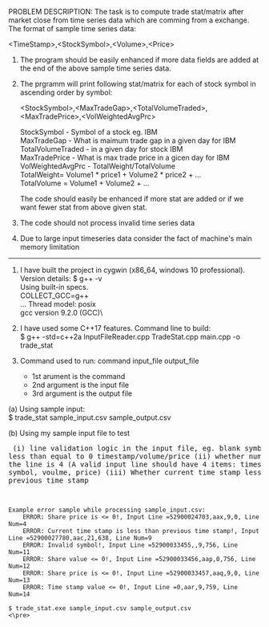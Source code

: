 PROBLEM DESCRIPTION:
  The task is to compute trade stat/matrix after market close from time series
  data which are comming from a exchange. The format of sample time series data:

  \<TimeStamp\>,\<StockSymbol\>,\<Volume\>,\<Price\>

  1. The program should be easily enhanced if more data fields are added at the
  end of the above sample time series data. 
  2. The prgramm will print following stat/matrix for each of stock symbol in
     ascending order by symbol:

     \<StockSymbol\>,\<MaxTradeGap\>,\<TotalVolumeTraded\>,\<MaxTradePrice\>,\<VolWeightedAvgPrc\>

     StockSymbol - Symbol of a stock eg. IBM\
     MaxTradeGap - What is maimum trade gap in a given day for IBM\
     TotalVolumeTraded - in a given day for stock IBM\
     MaxTradePrice - What is max trade price in a gicen day for IBM\
     VolWeightedAvgPrc - TotalWeight/TotalVolume\
         TotalWeight= Volume1 * price1 + Volume2 * price2 + ...  
         TotalVolume = Volume1 + Volume2 + ...  
     
     The code should easily be enhanced if more stat are added or if we want
     fewer stat from above given stat.  
 3. The code should not process invalid time series data
 4. Due to large input timeseries data consider the fact of machine's main memory limitation
----------------------------------------------------------------------

1. I have built the project in cygwin (x86_64, windows 10 professional). Version
details:
$ g++ -v\
Using built-in specs.\
COLLECT_GCC=g++\
...
Thread model: posix\
gcc version 9.2.0 (GCC)\
 
2. I have used some C++17 features. Command line to build:\
  $ g++ -std=c++2a  InputFileReader.cpp TradeStat.cpp main.cpp -o trade_stat

3. Command used to run: command input_file output_file
   - 1st arument is the command
   - 2nd argument is the input file
   - 3rd argument is the output file

  (a) Using sample input:\
     $ trade_stat sample_input.csv sample_output.csv

  (b) Using my sample input file to test\
    <pre>
      (i) line validation logic in the input file, eg. blank symbol or less than equal to 0 timestamp/volume/price
      (ii) whether number items in the line is 4 (A valid input line should have 4 items: timestamp, symbol, voulme, price)
      (iii) Whether current time stamp less than previous time stamp
      
    Example error sample while processing sample_input.csv:
        ERROR: Share price is <= 0!, Input Line =52900024703,aax,9,0, Line Num=4
        ERROR: Current time stamp is less than previous time stamp!, Input Line =52900027780,aac,21,638, Line Num=9
        ERROR: Invalid symbol!, Input Line =52900033455,,9,756, Line Num=11
        ERROR: Share value <= 0!, Input Line =52900033456,aap,0,756, Line Num=12
        ERROR: Share price is <= 0!, Input Line =52900033457,aaq,9,0, Line Num=13
        ERROR: Time stamp value <= 0!, Input Line =0,aar,9,759, Line Num=14
        
    $ trade_stat.exe sample_input.csv sample_output.csv
    <\pre>
